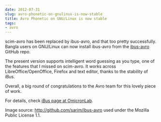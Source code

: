 ```yaml
---
date: 2012-07-31
slug: avro-phonetic-on-gnulinux-is-now-stable
title: Avro Phonetic on GNU/Linux is now stable
tags:
- avro
---
```


scim-avro has been replaced by ibus-avro, and that too pretty successfully. Bangla users on GNU/Linux can now install ibus-avro from the [ibus-avro](http://linux.omicronlab.com/) GitHub repo.

The present version supports intelligent word guessing as you type, one of the features that I missed on scim-avro. It works across LibreOffice/OpenOffice, Firefox and text editor, thanks to the stability of iBus.

Overall, a big round of congratulations to the Avro team for this lovely piece of work.

For details, check [iBus page at OmicronLab](http://linux.omicronlab.com).



Image source: http://github.com/sarim/ibus-avro used under the Mozilla Public License 1.1.
